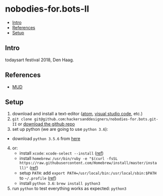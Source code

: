 nobodies-for.bots-II
====================

- [Intro](#intro)
- [References](#references)
- [Setup](#setup)

## Intro

todaysart festival 2018, Den Haag.

## References

- [MUD](https://www.are.na/andre-fincato/mud)

## Setup

1. download and install a text-editor ([atom](https://atom.io), [visual studio code](https://code.visualstudio.com), etc.)
2. `git clone git@github.com:hackersanddesigners/nobodies-for.bots.git-II` or [download the github repo](https://github.com/hackersanddesigners/nobodies-for.bots/archive/master.zip)
3. set up python (we are going to use `python 3.6`):
  - download `python 3.5.6` from [here](https://www.python.org/downloads/)
4. or:
	- install `xcode`: `xcode-select --install` ([ref](http://osxdaily.com/2014/02/12/install-command-line-tools-mac-os-x/))
	- install `homebrew`: `/usr/bin/ruby -e "$(curl -fsSL https://raw.githubusercontent.com/Homebrew/install/master/install)"` ([ref](https://brew.sh/))
	- setup `PATH`: add `export PATH=/usr/local/bin:/usr/local/sbin:$PATH` to `~/.profile` ([ref](http://docs.python-guide.org/en/latest/starting/install/osx/))
	- install `python 3.6`: `brew install python3`
5. run `python` to test everything works as expected: `python3`
